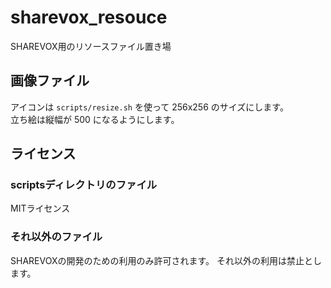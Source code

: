 # sharevox_resouce
SHAREVOX用のリソースファイル置き場

## 画像ファイル
アイコンは `scripts/resize.sh` を使って 256x256 のサイズにします。  
立ち絵は縦幅が 500 になるようにします。

## ライセンス
### scriptsディレクトリのファイル
MITライセンス

### それ以外のファイル
SHAREVOXの開発のための利用のみ許可されます。
それ以外の利用は禁止とします。
